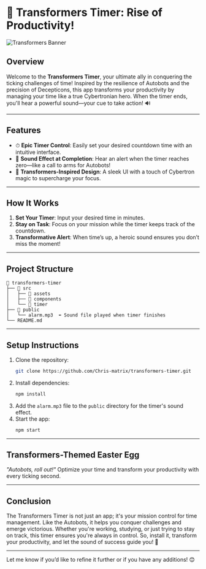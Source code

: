 
# 🚀 **Transformers Timer**: Rise of Productivity! 

![Transformers Banner](https://via.placeholder.com/800x200?text=Transformers+Timer)

## **Overview**
Welcome to the **Transformers Timer**, your ultimate ally in conquering the ticking challenges of time! Inspired by the resilience of Autobots and the precision of Decepticons, this app transforms your productivity by managing your time like a true Cybertronian hero. When the timer ends, you'll hear a powerful sound—your cue to take action! 🔊

---

## **Features**
- ⏱ **Epic Timer Control**: Easily set your desired countdown time with an intuitive interface.
- 🎵 **Sound Effect at Completion**: Hear an alert when the timer reaches zero—like a call to arms for Autobots!
- 🤖 **Transformers-Inspired Design**: A sleek UI with a touch of Cybertron magic to supercharge your focus.

---

## **How It Works**
1. **Set Your Timer**: Input your desired time in minutes. 
2. **Stay on Task**: Focus on your mission while the timer keeps track of the countdown.
3. **Transformative Alert**: When time’s up, a heroic sound ensures you don’t miss the moment!

---

## **Project Structure**
```plaintext
📂 transformers-timer
├── 📁 src
│   ├── 📂 assets
│   ├── 📂 components
│   └── 📂 timer
├── 📁 public
│   └── alarm.mp3  ⬅️ Sound file played when timer finishes
└── README.md
```

---

## **Setup Instructions**
1. Clone the repository:  
   ```bash
   git clone https://github.com/Chris-matrix/transformers-timer.git
   ```
2. Install dependencies:  
   ```bash
   npm install
   ```
3. Add the `alarm.mp3` file to the `public` directory for the timer's sound effect.
4. Start the app:  
   ```bash
   npm start
   ```

---

## **Transformers-Themed Easter Egg**  
_"Autobots, roll out!"_ Optimize your time and transform your productivity with every ticking second.

---

## **Conclusion**
The Transformers Timer is not just an app; it's your mission control for time management. Like the Autobots, it helps you conquer challenges and emerge victorious. Whether you're working, studying, or just trying to stay on track, this timer ensures you're always in control. So, install it, transform your productivity, and let the sound of success guide you! 🚀

---

Let me know if you’d like to refine it further or if you have any additions! 😊
